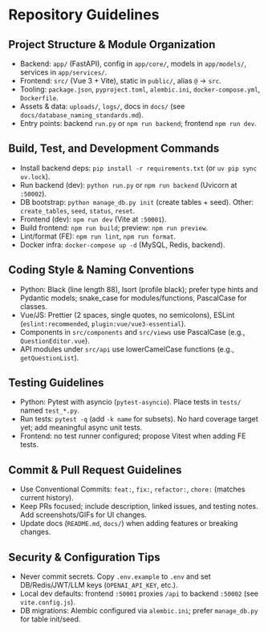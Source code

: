 # Repository Guidelines

## Project Structure & Module Organization
- Backend: `app/` (FastAPI), config in `app/core/`, models in `app/models/`, services in `app/services/`.
- Frontend: `src/` (Vue 3 + Vite), static in `public/`, alias `@` -> `src`.
- Tooling: `package.json`, `pyproject.toml`, `alembic.ini`, `docker-compose.yml`, `Dockerfile`.
- Assets & data: `uploads/`, `logs/`, docs in `docs/` (see `docs/database_naming_standards.md`).
- Entry points: backend `run.py` or `npm run backend`; frontend `npm run dev`.

## Build, Test, and Development Commands
- Install backend deps: `pip install -r requirements.txt` (or `uv pip sync uv.lock`).
- Run backend (dev): `python run.py` or `npm run backend` (Uvicorn at `:50002`).
- DB bootstrap: `python manage_db.py init` (create tables + seed). Other: `create_tables`, `seed`, `status`, `reset`.
- Frontend (dev): `npm run dev` (Vite at `:50001`).
- Build frontend: `npm run build`; preview: `npm run preview`.
- Lint/format (FE): `npm run lint`, `npm run format`.
- Docker infra: `docker-compose up -d` (MySQL, Redis, backend).

## Coding Style & Naming Conventions
- Python: Black (line length 88), Isort (profile black); prefer type hints and Pydantic models; snake_case for modules/functions, PascalCase for classes.
- Vue/JS: Prettier (2 spaces, single quotes, no semicolons), ESLint (`eslint:recommended`, `plugin:vue/vue3-essential`).
- Components in `src/components` and `src/views` use PascalCase (e.g., `QuestionEditor.vue`).
- API modules under `src/api` use lowerCamelCase functions (e.g., `getQuestionList`).

## Testing Guidelines
- Python: Pytest with asyncio (`pytest-asyncio`). Place tests in `tests/` named `test_*.py`.
- Run tests: `pytest -q` (add `-k name` for subsets). No hard coverage target yet; add meaningful async unit tests.
- Frontend: no test runner configured; propose Vitest when adding FE tests.

## Commit & Pull Request Guidelines
- Use Conventional Commits: `feat:`, `fix:`, `refactor:`, `chore:` (matches current history).
- Keep PRs focused; include description, linked issues, and testing notes. Add screenshots/GIFs for UI changes.
- Update docs (`README.md`, `docs/`) when adding features or breaking changes.

## Security & Configuration Tips
- Never commit secrets. Copy `.env.example` to `.env` and set DB/Redis/JWT/LLM keys (`OPENAI_API_KEY`, etc.).
- Local dev defaults: frontend `:50001` proxies `/api` to backend `:50002` (see `vite.config.js`).
- DB migrations: Alembic configured via `alembic.ini`; prefer `manage_db.py` for table init/seed.

